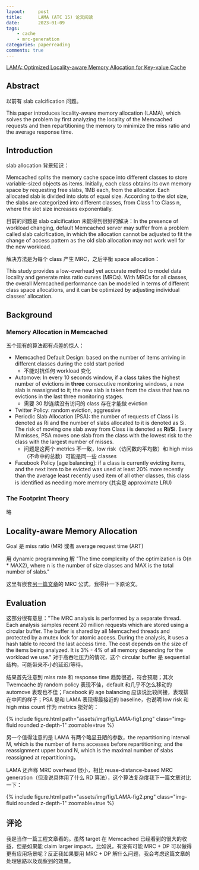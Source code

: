 ```yaml
---
layout:     post
title:      LAMA (ATC 15) 论文阅读
date:       2023-01-09
tags:
    - cache
    - mrc-generation
categories: paperreading
comments: true
---
```


[LAMA: Optimized Locality-aware Memory Allocation for Key-value Cache](https://www.usenix.org/conference/atc15/technical-session/presentation/hu)

## Abstract

以前有 slab calcification 问题。

This paper introduces locality-aware memory allocation (LAMA), which solves the problem by first analyzing the locality of the Memcached requests and then repartitioning the memory to minimize the miss ratio and the average response time.

## Introduction

slab allocation 背景知识：

Memcached splits the memory cache space into different classes to store variable-sized objects as items. Initially, each class obtains its own memory space by requesting free slabs, 1MB each, from the allocator. Each allocated slab is divided into slots of equal size. According to the slot size, the slabs are categorized into different classes, from Class 1 to Class n, where the slot size increases exponentially.

目前的问题是 slab calcification 未能得到很好的解决：In the presence of workload changing, default Memcached server may suffer from a problem called slab calcification, in which the allocation cannot be adjusted to fit the change of access pattern as the old slab allocation may not work well for the new workload.

解决方法是为每个 class 产生 MRC，之后平衡 space allocation：

This study provides a low-overhead yet accurate method to model data locality and generate miss ratio curves (MRCs). With MRCs for all classes, the overall Memcached performance can be modelled in terms of different class space allocations, and it can be optimized by adjusting individual classes’ allocation.

## Background

### Memory Allocation in Memcached

五个现有的算法都有点差的惊人：

- Memcached Default Design: based on the number of items arriving in different classes during the cold start period
  - 不能对抗任何 workload 变化
- Automove: In every 10 seconds window, if a class takes the highest number of evictions in **three** consecutive monitoring windows, a new slab is reassigned to it; the new slab is taken from the class that has no evictions in the last three monitoring stages.
  - 需要 30 秒连续没有访问的 class 存在才能做 eviction
- Twitter Policy: random eviction, aggressive
- Periodic Slab Allocation (PSA): the number of requests of Class i is denoted as Ri and the number of slabs allocated to it is denoted as Si. The risk of moving one slab away from Class i is denoted as **Ri/Si**. Every M misses, PSA moves one slab from the class with the lowest risk to the class with the largest number of misses.
  - 问题是这两个 metrics 不一致，low risk（访问数的平均数）和 high miss（不命中的总数）可能是同一些 classes
- Facebook Policy [age balancing]: if a class is currently evicting items, and the next item to be evicted was used at least 20% more recently than the average least recently used item of all other classes, this class is identified as needing more memory (其实是 approximate LRU)

### The Footprint Theory

略

## Locality-aware Memory Allocation

Goal 是 miss ratio (MR) 或者 average request time (ART)

用 dynamic programming 解 "The time complexity of the optimization is O(n * MAX2), where n is the number of size classes and MAX is the total number of slabs."

这里有嵌套[另一篇文章](https://ieeexplore.ieee.org/document/6113843)的 MRC 公式，我得补一下原论文。

## Evaluation

这部分很有意思："The MRC analysis is performed by a separate thread. Each analysis samples recent 20 million requests which are stored using a circular buffer. The buffer is shared by all Memcached threads and protected by a mutex lock for atomic access. During the analysis, it uses a hash table to record the last access time. The cost depends on the size of the items being analyzed. It is 3% - 4% of all memory depending for the workload we use." 对于高吞吐压力的情况，这个 circular buffer 是 sequential 结构，可能带来不小的延迟/等待。

结果首先注意到 miss rate 和 response time 趋势很近，符合预期；其次 Twemcache 的 random policy 表现不佳，default 和几乎不怎么移动的 automove 表现也不佳；Facebook 的 age balancing 应该说比较间接，表现排在中间的样子；PSA 是和 LAMA 表现得最接近的 baseline，也说明 low risk 和 high miss count 作为 metrics 挺好的：

{% include figure.html path="assets/img/fig/LAMA-fig1.png" class="img-fluid rounded z-depth-1" zoomable=true %}

另一个值得注意的是 LAMA 有两个略显丑陋的参数，the repartitioning interval M, which is the number of items accesses before repartitioning; and the reassignment upper bound N, which is the maximal number of slabs reassigned at repartitioning。

LAMA 还声称 MRC overhead 很小，相比 reuse-distance-based MRC generation（但没说具体用了什么 RD 算法），这个算法复杂度我下一篇文章对比一下：

{% include figure.html path="assets/img/fig/LAMA-fig2.png" class="img-fluid rounded z-depth-1" zoomable=true %}

## 评论

我是当作一篇工程文章看的。虽然 target 在 Memcached 已经看到的很大的收益，但是如果能 claim larger impact，比如说，有没有可能 MRC + DP 可以做得更有应用场景呢？反正我如果要用 MRC + DP 解什么问题，我会考虑这篇文章的处理思路以及观察到的效果。